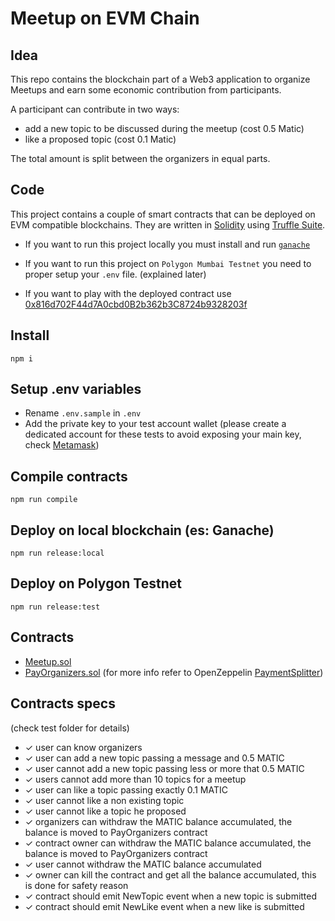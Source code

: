 # Meetup on EVM Chain

## Idea

This repo contains the blockchain part of a Web3 application to organize Meetups and earn some economic contribution from participants.

A participant can contribute in two ways:

- add a new topic to be discussed during the meetup (cost 0.5 Matic)
- like a proposed topic (cost 0.1 Matic)

The total amount is split between the organizers in equal parts.

## Code

This project contains a couple of smart contracts that can be deployed on EVM compatible blockchains. They are written in [Solidity](https://docs.soliditylang.org/en/v0.8.12/) using [Truffle Suite](https://trufflesuite.com/).

- If you want to run this project locally you must install and run [`ganache`](https://github.com/trufflesuite/ganache)

- If you want to run this project on `Polygon Mumbai Testnet` you need to proper setup your `.env` file. (explained later)

- If you want to play with the deployed contract use [0x816d702F44d7A0cbd0B2b362b3C8724b9328203f](https://mumbai.polygonscan.com/address/0x816d702F44d7A0cbd0B2b362b3C8724b9328203f)


## Install

`npm i`

## Setup .env variables

- Rename `.env.sample` in `.env`
- Add the private key to your test account wallet (please create a dedicated account for these tests to avoid exposing your main key, check [Metamask](https://metamask.io/))


## Compile contracts

`npm run compile`

## Deploy on local blockchain (es: Ganache)

`npm run release:local`

## Deploy on Polygon Testnet

`npm run release:test`
## Contracts

- [Meetup.sol](contracts/Meetup.sol)
- [PayOrganizers.sol](contracts/PayOrganizers.sol) (for more info refer to OpenZeppelin [PaymentSplitter](https://docs.openzeppelin.com/contracts/2.x/api/payment#PaymentSplitter))
## Contracts specs 
(check test folder for details)

- ✓ user can know organizers
- ✓ user can add a new topic passing a message and 0.5 MATIC
- ✓ user cannot add a new topic passing less or more that 0.5 MATIC 
- ✓ users cannot add more than 10 topics for a meetup
- ✓ user can like a topic passing exactly 0.1 MATIC
- ✓ user cannot like a non existing topic
- ✓ user cannot like a topic he proposed
- ✓ organizers can withdraw the MATIC balance accumulated, the balance is moved to PayOrganizers contract
- ✓ contract owner can withdraw the MATIC balance accumulated, the balance is moved to PayOrganizers contract
- ✓ user cannot withdraw the MATIC balance accumulated
- ✓ owner can kill the contract and get all the balance accumulated, this is done for safety reason
- ✓ contract should emit NewTopic event when a new topic is submitted
- ✓ contract should emit NewLike event when a new like is submitted


